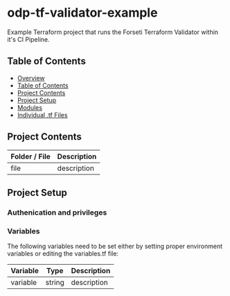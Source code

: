 # odp-tf-validator-example
Example Terraform project that runs the Forseti Terraform Validator within it's CI Pipeline.

## Table of Contents <a name="s2"></a>

* [Overview](#s1)
* [Table of Contents](#s2)
* [Project Contents](#s3)
* [Project Setup](#s4)
* [Modules](#s5)
* [Individual .tf Files](#s6)

## Project Contents <a name="s3"></a>

| Folder / File      |  Description  |
|---          |---    |
| file   |   description |

## Project Setup <a name="s4"></a>

### Authenication and privileges

### Variables

The following variables need to be set either by setting proper environment variables or editing the variables.tf file:

| Variable      |  Type  |  Description  |
|---          |---        |---  | 
| variable  |  string |   description |